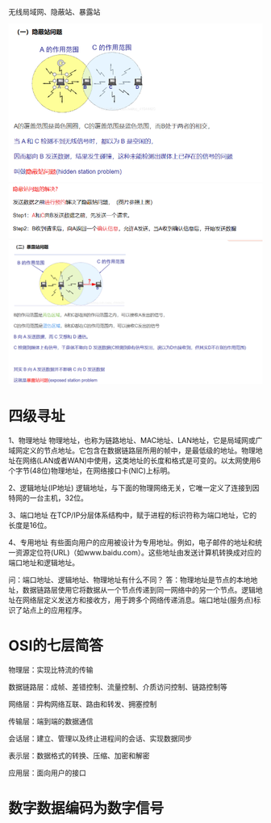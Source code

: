 无线局域网、隐蔽站、暴露站

![image-20231112171932717](assets/image-20231112171932717.png)
![image-20231112171942530](assets/image-20231112171942530.png)
![image-20231112171952703](assets/image-20231112171952703.png)

# 四级寻址

1、物理地址
物理地址，也称为链路地址、MAC地址、LAN地址，它是局域网或广域网定义的节点地址。它包含在数据链路层所用的帧中，是最低级的地址。物理地址在网络(LAN或者WAN)中使用，这类地址的长度和格式是可变的。以太网使用6个字节(48位)物理地址，在网络接口卡(NIC)上标明。

2、逻辑地址(IP地址)
逻辑地址，与下面的物理网络无关，它唯一定义了连接到因特网的一台主机，32位。

3、端口地址
在TCP/IP分层体系结构中，赋于进程的标识符称为端口地址，它的长度是16位。

4、专用地址
有些面向用户的应用被设计为专用地址。例如，电子邮件的地址和统一资源定位符(URL)（如www.baidu.com）。这些地址由发送计算机转换成对应的端口地址和逻辑地址。

问：端口地址、逻辑地址、物理地址有什么不同？
答：物理地址是节点的本地地址，数据链路层使用它将数据从一个节点传递到同一网络中的另一个节点。逻辑地址在网络层定义发送方和接收方，用于跨多个网络传递消息。端口地址(服务点)标识了站点上的应用程序。

# OSI的七层简答

物理层：实现比特流的传输

数据链路层：成帧、差错控制、流量控制、介质访问控制、链路控制等

网络层：异构网络互联、路由和转发、拥塞控制

传输层：端到端的数据通信

会话层：建立、管理以及终止进程间的会话、实现数据同步

表示层：数据格式的转换、压缩、加密和解密

应用层：面向用户的接口

# 数字数据编码为数字信号
